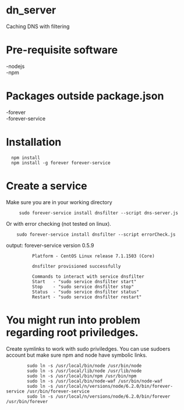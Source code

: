 # dn_server
Caching DNS with filtering

# Pre-requisite software
  -nodejs<br>
  -npm
# Packages outside package.json
   -forever  
   -forever-service

# Installation
      npm install  
      npm install -g forever forever-service  

# Create a service  
  Make sure you are in your working directory  
  
         sudo forever-service install dnsfilter --script dns-server.js
         
 Or with error checking (not tested on linux).
 
        sudo forever-service install dnsfilter --script errorCheck.js
  
  output:
                      forever-service version 0.5.9

              Platform - CentOS Linux release 7.1.1503 (Core)

              dnsfilter provisioned successfully

              Commands to interact with service dnsfilter
              Start   - "sudo service dnsfilter start"
              Stop    - "sudo service dnsfilter stop"
              Status  - "sudo service dnsfilter status"
              Restart - "sudo service dnsfilter restart"



# You might run into problem regarding root priviledges.  
   Create symlinks to work with sudo priviledges.
  You can use sudoers account but make sure npm and node have symbolic links.
 
            sudo ln -s /usr/local/bin/node /usr/bin/node  
            sudo ln -s /usr/local/lib/node /usr/lib/node  
            sudo ln -s /usr/local/bin/npm /usr/bin/npm  
            sudo ln -s /usr/local/bin/node-waf /usr/bin/node-waf
            sudo ln -s /usr/local/n/versions/node/6.2.0/bin/forever-service /usr/bin/forever-service
            sudo ln -s /usr/local/n/versions/node/6.2.0/bin/forever /usr/bin/forever
